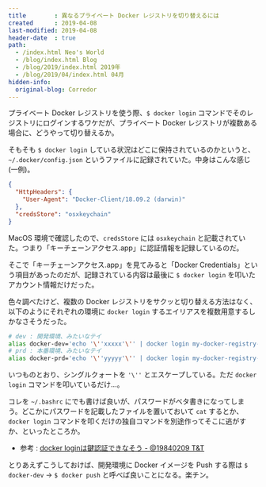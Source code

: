 ```yaml
---
title        : 異なるプライベート Docker レジストリを切り替えるには
created      : 2019-04-08
last-modified: 2019-04-08
header-date  : true
path:
  - /index.html Neo's World
  - /blog/index.html Blog
  - /blog/2019/index.html 2019年
  - /blog/2019/04/index.html 04月
hidden-info:
  original-blog: Corredor
---
```


プライベート Docker レジストリを使う際、`$ docker login` コマンドでそのレジストリにログインするワケだが、プライベート Docker レジストリが複数ある場合に、どうやって切り替えるか。

そもそも `$ docker login` している状況はどこに保持されているのかというと、`~/.docker/config.json` というファイルに記録されていた。中身はこんな感じ (一例)。

```json
{
  "HttpHeaders": {
    "User-Agent": "Docker-Client/18.09.2 (darwin)"
  },
  "credsStore": "osxkeychain"
}
```

MacOS 環境で確認したので、`credsStore` には `osxkeychain` と記載されていた。つまり「キーチェーンアクセス.app」に認証情報を記録しているのだ。

そこで「キーチェーンアクセス.app」を見てみると「Docker Credentials」という項目があったのだが、記録されている内容は最後に `$ docker login` を叩いたアカウント情報だけだった。

色々調べたけど、複数の Docker レジストリをサクッと切り替える方法はなく、以下のようにそれぞれの環境に `docker login` するエイリアスを複数用意するしかなさそうだった。

```bash
# dev : 開発環境、みたいなテイ
alias docker-dev='echo '\''xxxxx'\'' | docker login my-docker-registry-dev.io -u my-user-name --password-stdin'
# prd : 本番環境、みたいなテイ
alias docker-prd='echo '\''yyyyy'\'' | docker login my-docker-registry-prd.io -u my-user-name --password-stdin'
```

いつものとおり、シングルクォートを `'\''` とエスケープしている。ただ `docker login` コマンドを叩いているだけ…。

コレを `~/.bashrc` にでも書けば良いが、パスワードがベタ書きになってしまう。どこかにパスワードを記載したファイルを置いておいて `cat` するとか、`docker login` コマンドを叩くだけの独自コマンドを別途作ってそこに逃がすか、といったところか。

- 参考 : [docker loginは鍵認証できなそう - @19840209 T&T](https://tsukada.sumito.jp/2018/07/23/docker-login%E3%81%AF%E9%8D%B5%E8%AA%8D%E8%A8%BC%E3%81%A7%E3%81%8D%E3%81%AA%E3%81%9D%E3%81%86/)

とりあえずこうしておけば、開発環境に Docker イメージを Push する際は `$ docker-dev` → `$ docker push` と呼べば良いことになる。楽チン。
